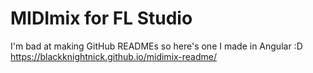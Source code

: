 # MIDImix for FL Studio
I'm bad at making GitHub READMEs so here's one I made in Angular :D
https://blackknightnick.github.io/midimix-readme/
